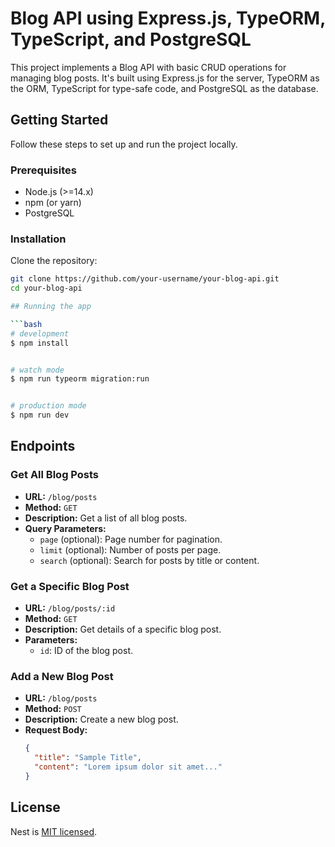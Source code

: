 # Blog API using Express.js, TypeORM, TypeScript, and PostgreSQL

This project implements a Blog API with basic CRUD operations for managing blog posts. It's built using Express.js for the server, TypeORM as the ORM, TypeScript for type-safe code, and PostgreSQL as the database.

## Getting Started

Follow these steps to set up and run the project locally.

### Prerequisites

- Node.js (>=14.x)
- npm (or yarn)
- PostgreSQL

### Installation

 Clone the repository:

   ```sh
   git clone https://github.com/your-username/your-blog-api.git
   cd your-blog-api
 
## Running the app

```bash
# development
$ npm install


# watch mode
$ npm run typeorm migration:run


# production mode
$ npm run dev

```

## Endpoints

### Get All Blog Posts

- **URL:** `/blog/posts`
- **Method:** `GET`
- **Description:** Get a list of all blog posts.
- **Query Parameters:**
  - `page` (optional): Page number for pagination.
  - `limit` (optional): Number of posts per page.
  - `search` (optional): Search for posts by title or content.

### Get a Specific Blog Post

- **URL:** `/blog/posts/:id`
- **Method:** `GET`
- **Description:** Get details of a specific blog post.
- **Parameters:**
  - `id`: ID of the blog post.

### Add a New Blog Post

- **URL:** `/blog/posts`
- **Method:** `POST`
- **Description:** Create a new blog post.
- **Request Body:**
  ```json
  {
    "title": "Sample Title",
    "content": "Lorem ipsum dolor sit amet..."
  }

## License

Nest is [MIT licensed](LICENSE).
